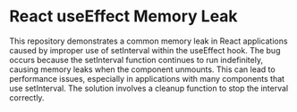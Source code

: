 # React useEffect Memory Leak
This repository demonstrates a common memory leak in React applications caused by improper use of setInterval within the useEffect hook.  The bug occurs because the setInterval function continues to run indefinitely, causing memory leaks when the component unmounts. This can lead to performance issues, especially in applications with many components that use setInterval.  The solution involves a cleanup function to stop the interval correctly.